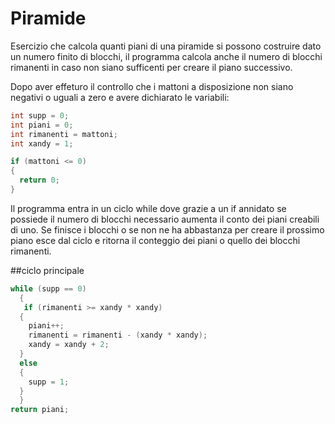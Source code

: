 # Piramide

Esercizio che calcola quanti piani di una piramide si possono costruire dato un numero finito di blocchi, il programma calcola anche il numero di blocchi rimanenti in caso non siano sufficenti per creare il piano successivo.

Dopo aver effeturo il controllo che i mattoni a disposizione non siano negativi o uguali a zero e avere dichiarato le variabili:

~~~c#
int supp = 0;
int piani = 0;
int rimanenti = mattoni;
int xandy = 1;

if (mattoni <= 0)
{
  return 0;
}
~~~

Il programma entra in un ciclo while dove grazie a un if annidato se possiede il numero di blocchi necessario aumenta il conto dei piani creabili di uno.
Se finisce i blocchi o se non ne ha abbastanza per creare il prossimo piano esce dal ciclo e ritorna il conteggio dei piani o quello dei blocchi rimanenti.

 ##ciclo principale

~~~c#
while (supp == 0)
  {
   if (rimanenti >= xandy * xandy)
  {
    piani++;
    rimanenti = rimanenti - (xandy * xandy);
    xandy = xandy + 2;
  }
  else
  {
    supp = 1;
  }
  }
return piani;
~~~

